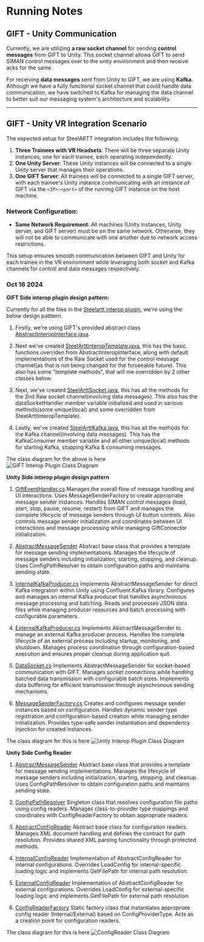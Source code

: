 # Running Notes

## GIFT - Unity Communication

Currently, we are utilizing **a raw socket channel** for sending **control messages** from GIFT to Unity. This socket channel allows GIFT to send SIMAN control messages over to the unity environment and then receive acks for the same.

For receiving **data messages** sent from Unity to GIFT, we are using **Kafka**. Although we have a fully functional socket channel that could handle data communication, we have switched to Kafka for managing the data channel to better suit our messaging system's architecture and scalability.

---

## GIFT - Unity VR Integration Scenario

The expected setup for SteelARTT integration includes the following:

1. **Three Trainees with VR Headsets**: There will be three separate Unity instances, one for each trainee, each operating independently.
2. **One Unity Server**: These Unity instances will be connected to a single Unity server that manages their operations.
3. **One GIFT Server**: All trainees will be connected to a single GIFT server, with each trainee's Unity instance communicating with an instance of GIFT via the `<IP>:<port>` of the running GIFT instance on the host machine.

### Network Configuration:
- **Same Network Requirement**: All machines (Unity instances, Unity server, and GIFT server) must be on the same network. Otherwise, they will not be able to communicate with one another due to network access restrictions.

This setup ensures smooth communication between GIFT and Unity for each trainee in the VR environment while leveraging both socket and Kafka channels for control and data messages respectively.


### Oct 16 2024

**GIFT Side interop plugin design pattern:**

Currently for all the files in the [Steelartt interop plugin](https://github.com/kgary/GIFT-SVN/tree/better-build/GIFT/src/edu/asu/selab/steelartt/gateway/interop/Steelartt), we're using the below design patttern.

1) Firstly, we're using GIFT's provided abstract class [AbstractInteropInterface.java](https://github.com/kgary/GIFT-SVN/blob/better-build/GIFT/src/mil/arl/gift/gateway/interop/AbstractInteropInterface.java).

2) Next we've created [SteelArttInteropTemplate.java](https://github.com/kgary/GIFT-SVN/blob/better-build/GIFT/src/edu/asu/selab/steelartt/gateway/interop/Steelartt/SteelArttInteropTemplate.java), this has the basic functions overriden from AbstractInteropInterface, along with default implementations of the Raw Socket used for the control message channel(as that is not being changed for the forseeable future). This also has some  "template methods", that will me overridden by 2 other classes below.

3) Next, we've created [SteelArttSocket.java](https://github.com/kgary/GIFT-SVN/blob/better-build/GIFT/src/edu/asu/selab/steelartt/gateway/interop/Steelartt/SteelArttSocket.java), this has all the methods for the 2nd Raw socket channel(involving data messages). This also has the dataSocketHandler member variable initialized and used in various methods(some unique(local) and some overridden from SteelArttInteropTemplate).

4) Lastly, we've created [SteelArttKafka.java](https://github.com/kgary/GIFT-SVN/blob/better-build/GIFT/src/edu/asu/selab/steelartt/gateway/interop/Steelartt/SteelArttKafka.java), this has all the methods for the Kafka channel(involving data messages). This has the KafkaConsumer member variable and all other unique(local) methods for starting Kafka, stopping Kafka & consuming messages.

The class diagram for the above is here ![GIFT Interop Plugin Class Diagram](GIFT_Steelartt_Class_Diagram.png "Class Diagram")


**Unity Side interop plugin design pattern**

1) [GiftEventHandler.cs](https://github.com/jvaida/STTC-XR-Multiplayer/blob/main/Unity-VR/unity-vr-app/Assets/GiftEventHandler/GiftEventHandler.cs)
Manages the overall flow of message handling and UI interactions. Uses MessageSenderFactory to create appropriate message sender instances. Handles SIMAN control messages (load, start, stop, pause, resume, restart) from GIFT and manages the complete lifecycle of message senders through UI button controls. Also controls message sender initialization and coordinates between UI interactions and message processing while managing GiftConnector initialization.

2) [AbstractMessageSender](https://github.com/jvaida/STTC-XR-Multiplayer/blob/main/Unity-VR/unity-vr-app/Assets/DataMessageHandler/AbstractMessageSender.cs)
Abstract base class that provides a template for message sending implementations. Manages the lifecycle of message senders including initialization, starting, stopping, and cleanup. Uses ConfigPathResolver to obtain configuration paths and maintains sending state.

3) [InternalKafkaProducer.cs](https://github.com/jvaida/STTC-XR-Multiplayer/blob/main/Unity-VR/unity-vr-app/Assets/DataMessageHandler/InternalKafkaProducer.cs)
Implements AbstractMessageSender for direct Kafka integration within Unity using Confluent.Kafka library. Configures and manages an internal Kafka producer that handles asynchronous message processing and batching. Reads and processes JSON data files while managing producer resources and batch processing with configurable parameters.

4) [ExternalKafkaProducer.cs](https://github.com/jvaida/STTC-XR-Multiplayer/blob/main/Unity-VR/unity-vr-app/Assets/DataMessageHandler/ExternalKafkaProducer.cs)
Implements AbstractMessageSender to manage an external Kafka producer process. Handles the complete lifecycle of an external process including startup, monitoring, and shutdown. Manages process coordination through configuration-based execution and ensures proper cleanup during application quit.

5) [DataSocket.cs](https://github.com/jvaida/STTC-XR-Multiplayer/blob/main/Unity-VR/unity-vr-app/Assets/DataMessageHandler/DataSocket.cs)
Implements AbstractMessageSender for socket-based communication with GIFT. Manages socket connections while handling batched data transmission with configurable batch sizes. Implements data buffering for efficient transmission through asynchronous sending mechanisms.

6) [MessageSenderFactory.cs](https://github.com/jvaida/STTC-XR-Multiplayer/blob/main/Unity-VR/unity-vr-app/Assets/GiftEventHandler/MessageSenderFactory.cs)
Creates and configures message sender instances based on configuration. Handles dynamic sender type registration and configuration-based creation while managing sender initialization. Provides type-safe sender instantiation and dependency injection for created instances.

The class diagram for this is here ![Unity Interop Plugin Class Diagram](Unity_Steelartt_Class_Diagram.png "Class Diagram")


**Unity Side Config Reader**

1) [AbstractMessageSender](https://github.com/jvaida/STTC-XR-Multiplayer/blob/main/Unity-VR/unity-vr-app/Assets/DataMessageHandler/AbstractMessageSender.cs)
Abstract base class that provides a template for message sending implementations. Manages the lifecycle of message senders including initialization, starting, stopping, and cleanup. Uses ConfigPathResolver to obtain configuration paths and maintains sending state.

2) [ConfigPathResolver](https://github.com/jvaida/STTC-XR-Multiplayer/blob/main/Unity-VR/unity-vr-app/Assets/Config/ConfigPathResolver.cs)
Singleton class that resolves configuration file paths using config readers. Manages class-to-provider type mappings and coordinates with ConfigReaderFactory to obtain appropriate readers.

3) [AbstractConfigReader](https://github.com/jvaida/STTC-XR-Multiplayer/blob/main/Unity-VR/unity-vr-app/Assets/Config/AbstractConfigReader.cs)
Abstract base class for configuration readers. Manages XML document handling and defines the contract for path resolution. Provides shared XML parsing functionality through protected methods.

4) [InternalConfigReader](https://github.com/jvaida/STTC-XR-Multiplayer/blob/main/Unity-VR/unity-vr-app/Assets/Config/InternalConfigReader.cs)
Implementation of AbstractConfigReader for internal configurations. Overrides LoadConfig for internal-specific loading logic and implements GetFilePath<T> for internal path resolution.

5) [ExternalConfigReader](https://github.com/jvaida/STTC-XR-Multiplayer/blob/main/Unity-VR/unity-vr-app/Assets/Config/ExternalConfigReader.cs)
Implementation of AbstractConfigReader for external configurations. Overrides LoadConfig for external-specific loading logic and implements GetFilePath<T> for external path resolution.

6) [ConfigReaderFactory](https://github.com/jvaida/STTC-XR-Multiplayer/blob/main/Unity-VR/unity-vr-app/Assets/Config/ConfigReaderFactory.cs)
Static factory class that instantiates appropriate config reader (Internal/External) based on ConfigProviderType. Acts as a creation point for configuration readers.

The class diagram for this is here ![ConfigReader Class Diagram](Unity_ConfigReader.png "Class Diagram")